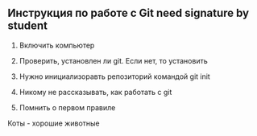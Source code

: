 ## **Инструкция по работе с Git** need signature by student

1. Включить компьютер
1. Проверить, установлен ли git. Если нет, то установить
1. Нужно инициализоравть репозиторий командой git init

1. Никому не рассказывать, как работать с git
1. Помнить о первом правиле


Коты - хорошие животные
